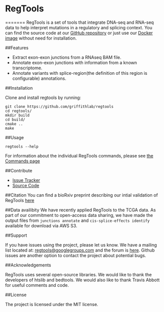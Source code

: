 # RegTools

=======
RegTools is a set of tools that integrate DNA-seq and RNA-seq data to help interpret mutations in a regulatory and splicing context. You can find the source code at our [GitHub repository](https://github.com/griffithlab/regtools) or just use our [Docker image](https://hub.docker.com/r/griffithlab/regtools/) without need for installation.

##Features

- Extract exon-exon junctions from a RNAseq BAM file.
- Annotate exon-exon junctions with information from a known transcriptome.
- Annotate variants with splice-region(the definition of this region is configurable) annotations.

##Installation

Clone and install regtools by running:
```
git clone https://github.com/griffithlab/regtools
cd regtools/
mkdir build
cd build/
cmake ..
make
```

##Usage

```
regtools --help
```
For information about the individual RegTools commands, please see [the Commands page](commands/commands.md)

##Contribute

- [Issue Tracker](https://github.com/griffithlab/regtools/issues)
- [Source Code](https://github.com/griffithlab/regtools)

##Citation
You can find a bioRxiv preprint describing our intial validation of RegTools [here](https://www.biorxiv.org/content/10.1101/436634v2)

##Data availibity
We have recently applied RegTools to the TCGA data. As part of our commitment to open-access data sharing, we have 
made the output files from `junctions annotate` and `cis-splice-effects identify` available for download via AWS S3. 


##Support

If you have issues using the project, please let us know.
We have a mailing list located at: [regtools@googlegroups.com](mailto:regtools@googlegroups.com) and the forum is [here](https://groups.google.com/forum/#!forum/regtools).
Github issues are another option to contact the project about potential bugs.

##Acknowledgements

RegTools uses several open-source libraries. We would like to thank the
developers of htslib and bedtools. We would also like to thank Travis Abbott for
useful comments and code.

##License

The project is licensed under the MIT license.
